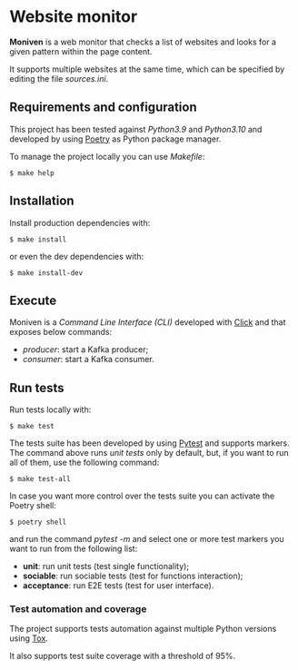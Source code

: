 # Website monitor

**Moniven** is a web monitor that checks a list of websites and looks for a
given pattern within the page content.

It supports multiple websites at the same time, which can be specified by
editing the file *sources.ini*.


## Requirements and configuration

This project has been tested against *Python3.9* and *Python3.10* and developed
by using [Poetry](https://python-poetry.org/) as Python package manager.

To manage the project locally you can use *Makefile*:

    $ make help


## Installation

Install production dependencies with:

    $ make install

or even the dev dependencies with:

    $ make install-dev


## Execute

Moniven is a *Command Line Interface (CLI)* developed with
[Click](https://click.palletsprojects.com/) and that exposes below commands:

 - *producer*: start a Kafka producer;
 - *consumer*: start a Kafka consumer.


## Run tests

Run tests locally with:

    $ make test

The tests suite has been developed by using [Pytest](https://docs.pytest.org/)
and supports markers. The command above runs *unit tests* only by default, but,
if you want to run all of them, use the following command:

    $ make test-all

In case you want more control over the tests suite you can activate the Poetry
shell:

    $ poetry shell

and run the command *pytest -m <test-marker>* and select one or more test
markers you want to run from the following list:

 - **unit**: run unit tests (test single functionality);
 - **sociable**: run sociable tests (test for functions interaction);
 - **acceptance**: run E2E tests (test for user interface).


### Test automation and coverage

The project supports tests automation against multiple Python versions using
[Tox](https://tox.wiki/en/latest/).

It also supports test suite coverage with a threshold of 95%.

